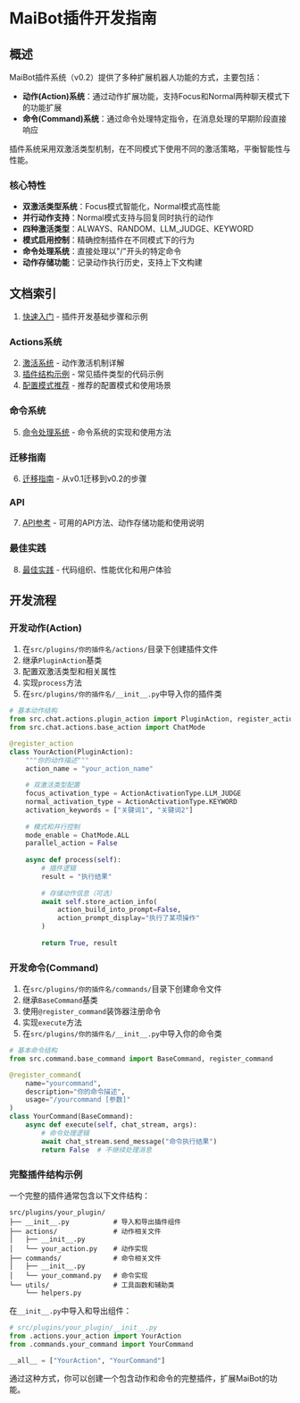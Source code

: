 # MaiBot插件开发指南

## 概述

MaiBot插件系统（v0.2）提供了多种扩展机器人功能的方式，主要包括：

- **动作(Action)系统**：通过动作扩展功能，支持Focus和Normal两种聊天模式下的功能扩展
- **命令(Command)系统**：通过命令处理特定指令，在消息处理的早期阶段直接响应

插件系统采用双激活类型机制，在不同模式下使用不同的激活策略，平衡智能性与性能。

### 核心特性

- **双激活类型系统**：Focus模式智能化，Normal模式高性能
- **并行动作支持**：Normal模式支持与回复同时执行的动作
- **四种激活类型**：ALWAYS、RANDOM、LLM_JUDGE、KEYWORD
- **模式启用控制**：精确控制插件在不同模式下的行为
- **命令处理系统**：直接处理以"/"开头的特定命令
- **动作存储功能**：记录动作执行历史，支持上下文构建

## 文档索引

1. [快速入门](./quick_start.md) - 插件开发基础步骤和示例

### Actions系统
2. [激活系统](./activation_system.md) - 动作激活机制详解
3. [插件结构示例](./plugin_examples.md) - 常见插件类型的代码示例
4. [配置模式推荐](./config_mode.md) - 推荐的配置模式和使用场景

### 命令系统
5. [命令处理系统](./command_system.md) - 命令系统的实现和使用方法

### 迁移指南
6. [迁移指南](./migration_guide.md) - 从v0.1迁移到v0.2的步骤

### API
7. [API参考](./api_reference.md) - 可用的API方法、动作存储功能和使用说明

### 最佳实践
8. [最佳实践](./best_practices.md) - 代码组织、性能优化和用户体验

## 开发流程

### 开发动作(Action)

1. 在`src/plugins/你的插件名/actions/`目录下创建插件文件
2. 继承`PluginAction`基类
3. 配置双激活类型和相关属性
4. 实现`process`方法
5. 在`src/plugins/你的插件名/__init__.py`中导入你的插件类

```python
# 基本动作结构
from src.chat.actions.plugin_action import PluginAction, register_action, ActionActivationType
from src.chat.actions.base_action import ChatMode

@register_action
class YourAction(PluginAction):
    """你的动作描述"""
    action_name = "your_action_name"
    
    # 双激活类型配置
    focus_activation_type = ActionActivationType.LLM_JUDGE
    normal_activation_type = ActionActivationType.KEYWORD
    activation_keywords = ["关键词1", "关键词2"]
    
    # 模式和并行控制
    mode_enable = ChatMode.ALL
    parallel_action = False
    
    async def process(self):
        # 插件逻辑
        result = "执行结果"
        
        # 存储动作信息（可选）
        await self.store_action_info(
            action_build_into_prompt=False,
            action_prompt_display="执行了某项操作"
        )
        
        return True, result
```

### 开发命令(Command)

1. 在`src/plugins/你的插件名/commands/`目录下创建命令文件
2. 继承`BaseCommand`基类
3. 使用`@register_command`装饰器注册命令
4. 实现`execute`方法
5. 在`src/plugins/你的插件名/__init__.py`中导入你的命令类

```python
# 基本命令结构
from src.command.base_command import BaseCommand, register_command

@register_command(
    name="yourcommand",
    description="你的命令描述",
    usage="/yourcommand [参数]"
)
class YourCommand(BaseCommand):
    async def execute(self, chat_stream, args):
        # 命令处理逻辑
        await chat_stream.send_message("命令执行结果")
        return False  # 不继续处理消息
```

### 完整插件结构示例

一个完整的插件通常包含以下文件结构：

```
src/plugins/your_plugin/
├── __init__.py           # 导入和导出插件组件
├── actions/              # 动作相关文件
│   ├── __init__.py
│   └── your_action.py    # 动作实现
├── commands/             # 命令相关文件
│   ├── __init__.py
│   └── your_command.py   # 命令实现
└── utils/                # 工具函数和辅助类
    └── helpers.py
```

在`__init__.py`中导入和导出组件：

```python
# src/plugins/your_plugin/__init__.py
from .actions.your_action import YourAction
from .commands.your_command import YourCommand

__all__ = ["YourAction", "YourCommand"]
```

通过这种方式，你可以创建一个包含动作和命令的完整插件，扩展MaiBot的功能。 